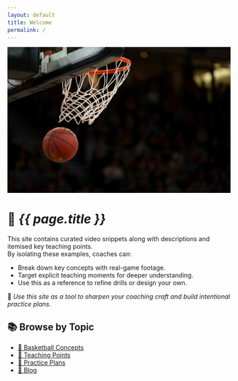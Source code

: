 ```yaml
---
layout: default
title: Welcome
permalink: /
---
```

![Swish!](/images/markus-spiske-BfphcCvhl6E-unsplash.jpg "swish")

# 🏀 *{{ page.title }}*

This site contains curated video snippets along with descriptions and itemised key teaching points.  
By isolating these examples, coaches can:
- Break down key concepts with real-game footage.
- Target explicit teaching moments for deeper understanding.
- Use this as a reference to refine drills or design your own.

🎯 *Use this site as a tool to sharpen your coaching craft and build intentional practice plans.*

## 📚 Browse by Topic
- [📘 Basketball Concepts](/basketball-concepts/)
- [🎯 Teaching Points](/teaching-points.html)
- [📝 Practice Plans](/practice/)
- [📰 Blog](/blog.html)

